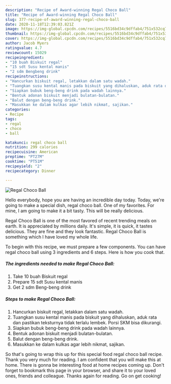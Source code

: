 ```yaml
---
description: "Recipe of Award-winning Regal Choco Ball"
title: "Recipe of Award-winning Regal Choco Ball"
slug: 377-recipe-of-award-winning-regal-choco-ball
date: 2020-11-18T12:39:03.821Z
image: https://img-global.cpcdn.com/recipes/5516bd34c9dffab4/751x532cq70/regal-choco-ball-foto-resep-utama.jpg
thumbnail: https://img-global.cpcdn.com/recipes/5516bd34c9dffab4/751x532cq70/regal-choco-ball-foto-resep-utama.jpg
cover: https://img-global.cpcdn.com/recipes/5516bd34c9dffab4/751x532cq70/regal-choco-ball-foto-resep-utama.jpg
author: Jacob Myers
ratingvalue: 4.7
reviewcount: 15029
recipeingredient:
- "10 buah Biskuit regal"
- "15 sdt Susu kental manis"
- "2 sdm Bengbeng drink"
recipeinstructions:
- "Hancurkan biskuit regal, letakkan dalam satu wadah."
- "Tuangkan susu kental manis pada biskuit yang dihaluskan, aduk rata dan pastikan teksturnya tidak terlalu lembek. Porsi SKM bisa dikurangi."
- "Siapkan bubuk beng-beng drink pada wadah lainnya."
- "Bentuk adonan biskuit menjadi bulatan-bulatan."
- "Balut dengan beng-beng drink."
- "Masukkan ke dalam kulkas agar lebih nikmat, sajikan."
categories:
- Recipe
tags:
- regal
- choco
- ball

katakunci: regal choco ball 
nutrition: 299 calories
recipecuisine: American
preptime: "PT27M"
cooktime: "PT51M"
recipeyield: "2"
recipecategory: Dinner

---
```



![Regal Choco Ball](https://img-global.cpcdn.com/recipes/5516bd34c9dffab4/751x532cq70/regal-choco-ball-foto-resep-utama.jpg)

Hello everybody, hope you are having an incredible day today. Today, we're going to make a special dish, regal choco ball. One of my favorites. For mine, I am going to make it a bit tasty. This will be really delicious.



Regal Choco Ball is one of the most favored of recent trending meals on earth. It is appreciated by millions daily. It's simple, it is quick, it tastes delicious. They are fine and they look fantastic. Regal Choco Ball is something which I have loved my whole life.


To begin with this recipe, we must prepare a few components. You can have regal choco ball using 3 ingredients and 6 steps. Here is how you cook that.

<!--inarticleads1-->

##### The ingredients needed to make Regal Choco Ball:

1. Take 10 buah Biskuit regal
1. Prepare 15 sdt Susu kental manis
1. Get 2 sdm Beng-beng drink




<!--inarticleads2-->

##### Steps to make Regal Choco Ball:

1. Hancurkan biskuit regal, letakkan dalam satu wadah.
1. Tuangkan susu kental manis pada biskuit yang dihaluskan, aduk rata dan pastikan teksturnya tidak terlalu lembek. Porsi SKM bisa dikurangi.
1. Siapkan bubuk beng-beng drink pada wadah lainnya.
1. Bentuk adonan biskuit menjadi bulatan-bulatan.
1. Balut dengan beng-beng drink.
1. Masukkan ke dalam kulkas agar lebih nikmat, sajikan.




So that's going to wrap this up for this special food regal choco ball recipe. Thank you very much for reading. I am confident that you will make this at home. There is gonna be interesting food at home recipes coming up. Don't forget to bookmark this page in your browser, and share it to your loved ones, friends and colleague. Thanks again for reading. Go on get cooking!
